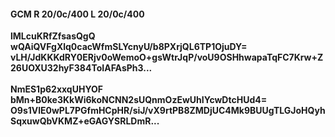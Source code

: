 #### GCM R 20/0c/400 L 20/0c/400
**lMLcuKRfZfsasQgQ**<br/>**wQAiQVFgXlq0cacWfmSLYcnyU/b8PXrjQL6TP1OjuDY=**<br/>**vLH/JdKKKdRY0ERjv0oWemoO+gsWtrJqP/voU9OSHhwapaTqFC7Krw+Z26UOXU32hyF384ToIAFAsPh3...**<br/><br/>
**NmES1p62xxqUHYOF**<br/>**bMn+B0ke3KkWi6koNCNN2sUQnmOzEwUhIYcwDtcHUd4=**<br/>**O9s1VlE0wPL7PGfmHCpHR/siJ/vX9rtPB8ZMDjUC4Mk9BUUgTLGJoHQyhSqxuwQbVKMZ+eGAGYSRLDmR...**